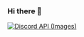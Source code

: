 ### Hi there 👋

<!--
**nvnora/nvnora** is a ✨ _special_ ✨ repository because its `README.md` (this file) appears on your GitHub profile.

Here are some ideas to get you started:

- 🔭 I’m currently working on ...
- 🌱 I’m currently learning ...
- 👯 I’m looking to collaborate on ...
- 🤔 I’m looking for help with ...
- 💬 Ask me about ...
- 📫 How to reach me: ...
- 😄 Pronouns: ...
- ⚡ Fun fact: ...
-->

<a href="https://discords.com/bio/p/qccoes" title="Open Discord Profile" target="_blank" rel="noopener">![Discord API (Images)](https://lanyard.cnrad.dev/api/1103064134565765230?animated=true&idleMessage=Nothing%20sorry...%20(UwU)&hideTimestamp=true&hideDiscrim=true)</a>

